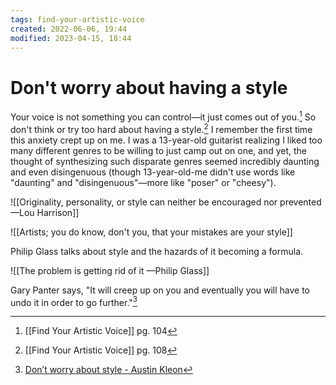 ```yaml
---
tags: find-your-artistic-voice
created: 2022-06-06, 19:44
modified: 2023-04-15, 18:44
---
```


# Don't worry about having a style
Your voice is not something you can control—it just comes out of you.[^1] So don't think or try too hard about having a style.[^2] I remember the first time this anxiety crept up on me. I was a 13-year-old guitarist realizing I liked too many different genres to be willing to just camp out on one, and yet, the thought of synthesizing such disparate genres seemed incredibly daunting and even disingenuous (though 13-year-old-me didn't use words like "daunting" and "disingenuous"—more like "poser" or "cheesy").

![[Originality, personality, or style can neither be encouraged nor prevented —Lou Harrison]]

![[Artists; you do know, don't you, that your mistakes are your style]]

Philip Glass talks about style and the hazards of it becoming a formula.

![[The problem is getting rid of it —Philip Glass]]

Gary Panter says, "It will creep up on you and eventually you will have to undo it in order to go further."[^3]

[^1]: [[Find Your Artistic Voice]] pg. 104
[^2]: [[Find Your Artistic Voice]] pg. 108
[^3]: [Don’t worry about style - Austin Kleon](https://austinkleon.com/2023/04/04/dont-worry-about-style/?utm_source=substack&utm_medium=email)